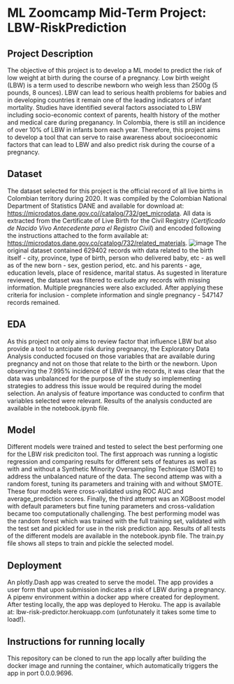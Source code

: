 # ML Zoomcamp Mid-Term Project: LBW-RiskPrediction

## Project Description
The objective of this project is to develop a ML model to predict the risk of low weight at birth during the course of a pregnancy. 
Low birth weight (LBW) is a term used to describe newborn who weigh less than 2500g (5 pounds, 8 ounces). LBW can lead to serious health problems for 
babies and in developing countries it remain one of the leading indicators of infant mortality. Studies have identified several factors associated to LBW
including socio-economic context of parents, health history of the mother and medical care during preganancy. In Colombia, there is still an incidence of
over 10% of LBW in infants born each year. Therefore, this project aims to develop a tool that can serve to raise awareness about socioeconomic factors that
can lead to LBW and also predict risk during the course of a pregnancy.

## Dataset
The dataset selected for this project is the official record of all live births in Colombian territory during 2020. It was compiled by the Colombian National Department of Statistics DANE and available for download at: https://microdatos.dane.gov.co//catalog/732/get_microdata. All data is
extracted from the Certificate of Live Birth for the Civil Registry (*Certificado de Nacido Vivo Antecedente para el Registro Civil*) and encoded following
the instructions attached to the form available at: https://microdatos.dane.gov.co/catalog/732/related_materials.
![image](https://user-images.githubusercontent.com/89426444/200953191-26f470e2-4d70-4561-ba60-17f1b18254b9.png)
The original dataset contained 629402 records with data related to the birth itself - city, province, type of birth, person who delivered baby, etc - as well as of the new born - sex, gestion period, etc. and his parents - age, education levels, place of residence, marital status. 
As sugested in literature reviewed, the dataset was filtered to exclude any records with missing information. Multiple pregnancies were also excluded. After applying these criteria for inclusion - complete information and single pregnancy - 547147 records remained.

## EDA
As this project not only aims to review factor that influence LBW but also provide a tool to antcipate risk during pregnancy, the Exploratory Data Analysis conducted focused on those variables that are available during pregnancy and not on those that relate to the birth or the newborn. Upon observing the 7.995% incidence of LBW in the records, it was clear that the data was unbalanced for the purpose of the study so implementing strategies to address this issue would be required during the model selection. An analysis of feature importance was conducted to confirm that variables selected were relevant. Results of the analysis conducted are available in the notebook.ipynb file. 

## Model
Different models were trained and tested to select the best performing one for the LBW risk prediciton tool. The first approach was running a logistic regression and comparing results for different sets of features as well as with and without a Synthetic Minority Oversampling Technique (SMOTE) to address the unbalanced nature of the data. The second attemp was with a random forest, tuning its parameters and training with and without SMOTE. These four models were cross-validated using ROC AUC and average_prediction scores. Finally, the third attempt was an XGBoost model with default parameters but fine tuning parameters and cross-validation became too computationally challenging. The best performing model was the random forest which was trained with the full training set, validated with the test set and pickled for use in the risk prediction app. Results of all tests of the different models are available in the notebook.ipynb file. The train.py file shows all steps to train and pickle the selected model.   

## Deployment
An plotly.Dash app was created to serve the model. The app provides a user form that upon submission indicates a risk of LBW during a pregnancy. A pipenv environment within a docker app where created for deployment. After testing locally, the app was deployed to Heroku. The app is available at: lbw-risk-predictor.herokuapp.com (unfotunately it takes some time to load!).

## Instructions for running locally
This repository can be cloned to run the app locally after building the docker image and running the container, which automatically triggers the app in port 0.0.0.9696. 
